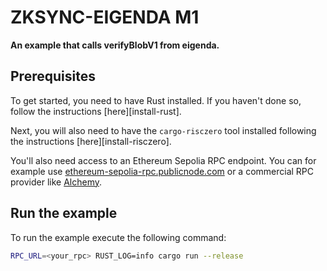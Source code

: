 # ZKSYNC-EIGENDA M1

**An example that calls verifyBlobV1 from eigenda.**

## Prerequisites

To get started, you need to have Rust installed. If you haven't done so, follow the instructions [here][install-rust].

Next, you will also need to have the `cargo-risczero` tool installed following the instructions [here][install-risczero].

You'll also need access to an Ethereum Sepolia RPC endpoint. You can for example use [ethereum-sepolia-rpc.publicnode.com](https://ethereum-sepolia-rpc.publicnode.com) or a commercial RPC provider like [Alchemy](https://www.alchemy.com/).

## Run the example

To run the example execute the following command:

```bash
RPC_URL=<your_rpc> RUST_LOG=info cargo run --release
```


